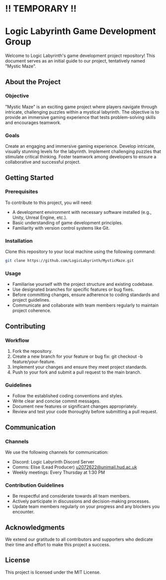 # **!! TEMPORARY !!**
# Logic Labyrinth Game Development Group
Welcome to Logic Labyrinth's game development project repository! This document serves as an initial guide to our project, tentatively named "Mystic Maze".

## About the Project
### Objective
"Mystic Maze" is an exciting game project where players navigate through intricate, challenging puzzles within a mystical labyrinth. The objective is to provide an immersive gaming experience that tests problem-solving skills and encourages teamwork.

### Goals
Create an engaging and immersive gaming experience.
Develop intricate, visually stunning levels for the labyrinth.
Implement challenging puzzles that stimulate critical thinking.
Foster teamwork among developers to ensure a collaborative and successful project.
## Getting Started
### Prerequisites
To contribute to this project, you will need:
- A development environment with necessary software installed (e.g., Unity, Unreal Engine, etc.).
- Basic understanding of game development principles.
- Familiarity with version control systems like Git.
### Installation
Clone this repository to your local machine using the following command:
```bash
git clone https://github.com/LogicLabyrinth/MysticMaze.git
```
### Usage
- Familiarise yourself with the project structure and existing codebase.
- Use designated branches for specific features or bug fixes.
- Before committing changes, ensure adherence to coding standards and project guidelines.
- Communicate and collaborate with team members regularly to maintain project coherence.
## Contributing
### Workflow
1. Fork the repository.
2. Create a new branch for your feature or bug fix: git checkout -b feature/your-feature.
3. Implement your changes and ensure they meet project standards.
4. Push to your fork and submit a pull request to the main branch.
### Guidelines
- Follow the established coding conventions and styles.
- Write clear and concise commit messages.
- Document new features or significant changes appropriately.
- Review and test your code thoroughly before submitting a pull request.
## Communication
### Channels
We use the following channels for communication:
- Discord: Logic Labyrinth Discord Server
- Comms: Elise (Lead Producer) u2072622@unimail.hud.ac.uk
- Weekly meetings: Every Thursday at 1:30 PM
### Contribution Guidelines
- Be respectful and considerate towards all team members.
- Actively participate in discussions and decision-making processes.
- Update team members regularly on your progress and any blockers you encounter.
## Acknowledgments
We extend our gratitude to all contributors and supporters who dedicate their time and effort to make this project a success.
## License
This project is licensed under the MIT License.
